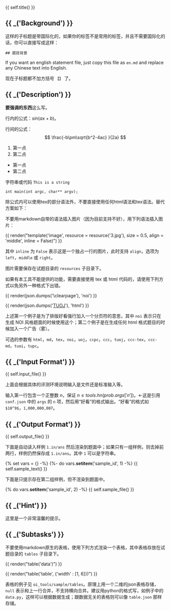 {{ self.title() }}

## {{ _('Background') }}

这样的子标题是带国际化的，如果你的标签不是常用的标签，并且不需要国际化的话，你可以直接写成这样：

```
## 题目背景
```

If you want an english statement file, just copy this file as `en.md` and replace any Chinese text into English.

现在子标题都不加方括号 `【】` 了。

## {{ _('Description') }}

**要强调的东西**这么写。

行内的公式：$sin \left(a x + b \right)$。

行间的公式：
$$
\frac{-b\pm\sqrt{b^2-4ac} }{2a}
$$

1. 第一点
2. 第二点

* 第一点
* 第二点

字符串或代码 `This is a string`

```
int main(int argc, char** argv);
```

除公式内可以使用tex的部分语法外，不要直接使用任何html语法和tex语法。替代方案如下：

不要用markdown自带的语法插入图片（因为目前支持不好），用下列语法插入图片：

{{ render("template('image', resource = resource('3.jpg'), size = 0.5, align = 'middle', inline = False)") }}

其中 `inline` 为 `False` 表示这是一个独占一行的图片，此时支持 `align`，选项为 `left`，`middle` 或 `right`。

图片需要保存在试题目录的 `resources` 子目录下。

如果有本工具不能提供的功能，需要直接使用 tex 或 html 代码的，请使用下列方式以免另外一种格式下出错。

{{ render(json.dumps('\\clearpage'), 'noi') }}

{{ render(json.dumps('<a href="http://oj.thusaac.org">TUOJ</a>'), 'html') }}

上述第一个例子是为了排版好看强行加入一个分页符的意思，其中 `noi` 表示只在生成 NOI 风格题面的时候使用这个；第二个例子是在生成任何 html 格式题目的时候加入一个广告（雾）。

可选的参数有 `html`，`md`，`tex`，`noi`，`uoj`，`ccpc`，`ccc`，`tuoj`，`ccc-tex`，`ccc-md`，`tuoi`，`tupc`。

## {{ _('Input Format') }}

{{ self.input_file() }}

上面会根据具体的评测环境说明输入是文件还是标准输入等。

输入第一行包含一个正整数 $n$，保证 $n \le {{ tools.hn(prob.args['n']) }}$。←这是引用 `conf.json` 中的 `args` 的 `n` 项，然后用“好看”的格式输出。“好看”的格式如 `$10^9$`，`1,000,000,007`。

## {{ _('Output Format') }}

{{ self.output_file() }}

下面是自动读入样例 `1.in/ans` 然后渲染到题面中；如果只有一组样例，则去掉前两行，样例仍然保存成 `1.in/ans`。其中 `1` 可以是字符串。

{% set vars = {} -%}
{%- do vars.__setitem__('sample_id', 1) -%}
{{ self.sample_text() }}

下面是只提示存在第二组样例，但不渲染到题面中。

{% do vars.__setitem__('sample_id', 2) -%}
{{ self.sample_file() }}

## {{ _('Hint') }}

这里是一个非常温馨的提示。

## {{ _('Subtasks') }}

不要使用markdown原生的表格，使用下列方式渲染一个表格，其中表格存放在试题目录的 `tables` 子目录下。

{{ render("table('data')") }}

{{ render("table('table', {'width' : [1, 6]})") }}

表格的例子见 `oi_tools/sample/tables`。原理上用一个二维的json表格存储，`null` 表示和上一行合并，不支持横向合并。建议用python的格式写，如例子中的 `data.py`，这样可以根据数据生成；跟数据无关的表格则可以像 `table.json` 那样存储。
